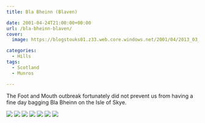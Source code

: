```yaml
---
title: Bla Bheinn (Blaven)

date: 2001-04-24T21:00:00+00:00
url: /bla-bheinn-blaven/
cover: 
  image: https://blogstouks01.z33.web.core.windows.net/2001/04/2013_03_04_22_01_39-1.jpg

categories:
  - Hills
tags:
  - Scotland
  - Munros

---
```

The Foot and Mouth outbreak fortunately did not prevent us from having a fine day bagging Bla Bheinn on the Isle of Skye.
    
![](https://blogstouks01.z33.web.core.windows.net/2023/08/2013_03_04_22_01_12.jpg)
![](https://blogstouks01.z33.web.core.windows.net/2023/08/2013_03_04_22_01_18.jpg)
![](https://blogstouks01.z33.web.core.windows.net/2023/08/2013_03_04_22_01_20.jpg)
![](https://blogstouks01.z33.web.core.windows.net/2023/08/2013_03_04_22_01_39.jpg)
![](https://blogstouks01.z33.web.core.windows.net/2023/08/2013_03_04_22_01_33.jpg)
![](https://blogstouks01.z33.web.core.windows.net/2023/08/2013_03_04_22_01_35.jpg)
![](https://blogstouks01.z33.web.core.windows.net/2023/08/2013_03_04_22_01_37-1.jpg)
